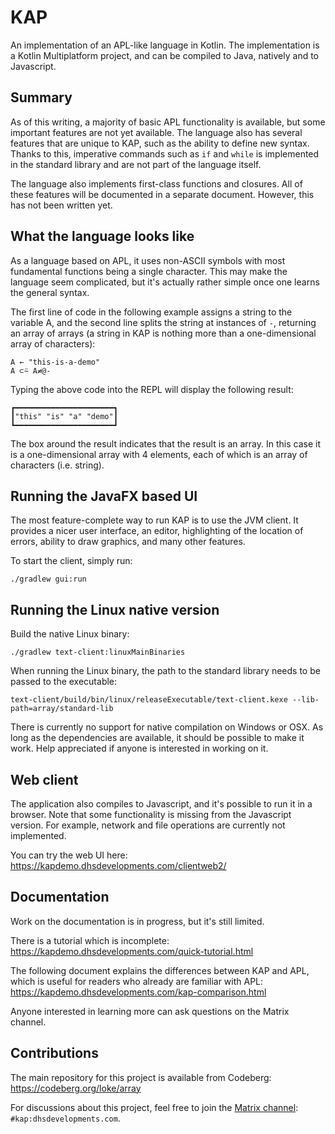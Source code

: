 # KAP

An implementation of an APL-like language in Kotlin. The implementation is a Kotlin Multiplatform project, and can be
compiled to Java, natively and to Javascript.

## Summary

As of this writing, a majority of basic APL functionality is available, but some important features are not yet
available. The language also has several features that are unique to KAP, such as the ability to define new syntax.
Thanks to this, imperative commands such as `if`
and `while` is implemented in the standard library and are not part of the language itself.

The language also implements first-class functions and closures. All of these features will be documented in a separate
document. However, this has not been written yet.

## What the language looks like

As a language based on APL, it uses non-ASCII symbols with most fundamental functions being a single character. This may
make the language seem complicated, but it's actually rather simple once one learns the general syntax.

The first line of code in the following example assigns a string to the variable A, and the second line splits the
string at instances of `-`, returning an array of arrays (a string in KAP is nothing more than a one-dimensional array
of characters):

```
A ← "this-is-a-demo"
A ⊂⍨ A≠@-
```

Typing the above code into the REPL will display the following result:

```
┏━━━━━━━━━━━━━━━━━━━━━━┓
┃"this" "is" "a" "demo"┃
┗━━━━━━━━━━━━━━━━━━━━━━┛
```

The box around the result indicates that the result is an array. In this case it is a one-dimensional array with 4
elements, each of which is an array of characters (i.e. string).

## Running the JavaFX based UI

The most feature-complete way to run KAP is to use the JVM client. It provides a nicer user interface, an editor,
highlighting of the location of errors, ability to draw graphics, and many other features.

To start the client, simply run:

```
./gradlew gui:run
```          

## Running the Linux native version

Build the native Linux binary:

```
./gradlew text-client:linuxMainBinaries
``` 

When running the Linux binary, the path to the standard library needs to be passed to the executable:

```
text-client/build/bin/linux/releaseExecutable/text-client.kexe --lib-path=array/standard-lib
```

There is currently no support for native compilation on Windows or OSX. As long as the dependencies are available, it
should be possible to make it work. Help appreciated if anyone is interested in working on it.

## Web client

The application also compiles to Javascript, and it's possible to run it in a browser. Note that some functionality is
missing from the Javascript version. For example, network and file operations are currently not implemented.

You can try the web UI here: https://kapdemo.dhsdevelopments.com/clientweb2/

## Documentation

Work on the documentation is in progress, but it's still limited.

There is a tutorial which is incomplete: https://kapdemo.dhsdevelopments.com/quick-tutorial.html

The following document explains the differences between KAP and APL, which is useful for readers who already are
familiar with APL: https://kapdemo.dhsdevelopments.com/kap-comparison.html

Anyone interested in learning more can ask questions on the Matrix channel.

## Contributions

The main repository for this project is available from Codeberg: https://codeberg.org/loke/array

For discussions about this project, feel free to join
the [Matrix channel](https://matrix.to/#/#kap:dhsdevelopments.com):
`#kap:dhsdevelopments.com`.
